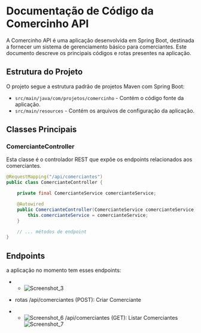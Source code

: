 # Documentação de Código da Comercinho API

A Comercinho API é uma aplicação desenvolvida em Spring Boot, destinada a fornecer um sistema de gerenciamento básico para comerciantes. Este documento descreve os principais códigos e rotas presentes na aplicação.

## Estrutura do Projeto

O projeto segue a estrutura padrão de projetos Maven com Spring Boot:

- `src/main/java/com/projetos/comercinho` - Contém o código fonte da aplicação.
- `src/main/resources` - Contém os arquivos de configuração da aplicação.

## Classes Principais

### ComercianteController

Esta classe é o controlador REST que expõe os endpoints relacionados aos comerciantes.

```java
@RequestMapping("/api/comerciantes")
public class ComercianteController {

    private final ComercianteService comercianteService;

    @Autowired
    public ComercianteController(ComercianteService comercianteService) {
        this.comercianteService = comercianteService;
    }

    // ... métodos de endpoint
}
```

## Endpoints
a aplicação no momento tem esses endpoints:
* - ![Screenshot_3](https://github.com/jcr04/Comercinho/assets/70778525/c91d09ea-f8f6-4222-8098-ad50ec0b3bf5)

- rotas
/api/comerciantes (POST): Criar Comerciante
* - ![Screenshot_6](https://github.com/jcr04/Comercinho/assets/70778525/fc98024d-4ff4-4477-829c-62cc7a790eab)
/api/comerciantes (GET): Listar Comerciantes
![Screenshot_7](https://github.com/jcr04/Comercinho/assets/70778525/c801c3e5-73e6-4329-a34e-da9346262a19)





